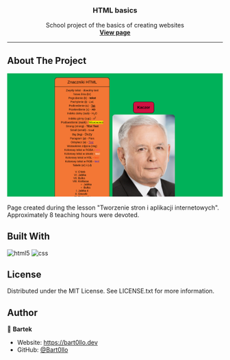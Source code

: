 <div align="center">
    <h3>HTML basics</h3>
    <p>
    School project of the basics of creating websites
    <br>
    <a href="https://bart0llo.github.io/tsiai/" target="_blank"><strong>View page</strong></a>
    </p>
    <hr />
</div>

## About The Project
![project](./assets/2022-11-08_19-04.png)

Page created during the lesson "Tworzenie stron i aplikacji internetowych". Approximately 8 teaching hours were devoted.

## Built With
![html5](https://img.shields.io/badge/HTML5-E34F26?style=for-the-badge&logo=html5&logoColor=white)
![css](https://img.shields.io/badge/CSS3-1572B6?style=for-the-badge&logo=css3&logoColor=white)

## License
Distributed under the MIT License. See LICENSE.txt for more information.

## Author
👤 **Bartek**

* Website: https://bart0llo.dev
* GitHub: [@Bart0llo](https://github.com/Bart0llo)

